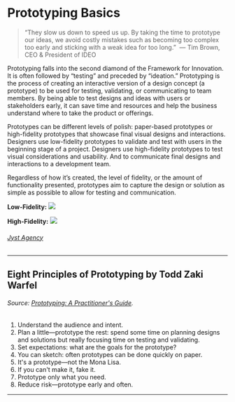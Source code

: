# Prototyping Basics
>“They slow us down to speed us up. By taking the time to prototype our ideas, we avoid costly mistakes such as becoming too complex too early and sticking with a weak idea for too long.”  — Tim Brown, CEO & President of IDEO

Prototyping falls into the second diamond of the Framework for Innovation. It is often followed by “testing” and preceded by “ideation.” Prototyping is the process of creating an interactive version of a design concept (a prototype) to be used for testing, validating, or communicating to team members. By being able to test designs and ideas with users or stakeholders early, it can save time and resources and help the business understand where to take the product or offerings. 

Prototypes can be different levels of polish: paper-based prototypes or high-fidelity prototypes that showcase final visual designs and interactions. Designers use low-fidelity prototypes to validate and test with users in the beginning stage of a project. Designers use high-fidelity prototypes to test visual considerations and usability. And to communicate final designs and interactions to a development team. 

Regardless of how it’s created, the level of fidelity, or the amount of functionality presented, prototypes aim to capture the design or solution as simple as possible to allow for testing and communication. 

**Low-Fidelity:**
![](https://prodesigncurriculum.s3.us-east-2.amazonaws.com/paper-prototype.jpeg)

**High-Fidelity:**
![](https://prodesigncurriculum.s3.us-east-2.amazonaws.com/figma-prototype.png)
###### [Jyst Agency](https://www.jyst.agency/)

---
## Eight Principles of Prototyping by Todd Zaki Warfel
###### Source: [Prototyping: A Practitioner's Guide](https://rosenfeldmedia.com/books/prototyping/). 
1.  Understand the audience and intent.
2.  Plan a little—prototype the rest: spend some time on planning designs and solutions but really focusing time on testing and validating.
3.  Set expectations: what are the goals for the prototype?
4.  You can sketch: often prototypes can be done quickly on paper.
5.  It's a prototype—not the Mona Lisa.
6.  If you can't make it, fake it.
7.  Prototype only what you need.
8.  Reduce risk—prototype early and often.    
---